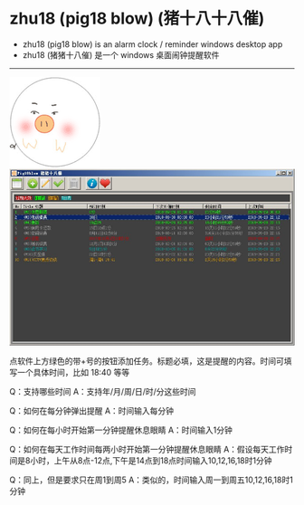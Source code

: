 # zhu18 (pig18 blow) (猪十八十八催)


- zhu18 (pig18 blow) is an alarm clock / reminder windows desktop app
- zhu18 (猪猪十八催) 是一个 windows 桌面闹钟提醒软件

---
![app-logo](https://github.com/cititic/zhu18/blob/master/assets/logo.gif?raw=true)
![app-list](https://github.com/cititic/zhu18/blob/master/assets/zhu18-list.jpg?raw=true)

点软件上方绿色的带+号的按钮添加任务。标题必填，这是提醒的内容。时间可填写一个具体时间，比如 18:40 等等

Q：支持哪些时间
A：支持年/月/周/日/时/分这些时间

Q：如何在每分钟弹出提醒
A：时间输入每分钟

Q：如何在每小时开始第一分钟提醒休息眼睛
A：时间输入1分钟

Q：如何在每天工作时间每两小时开始第一分钟提醒休息眼睛
A：假设每天工作时间是8小时，上午从8点-12点,下午是14点到18点时间输入10,12,16,18时1分钟

Q：同上，但是要求只在周1到周5
A：类似的，时间输入周一到周五10,12,16,18时1分钟 
